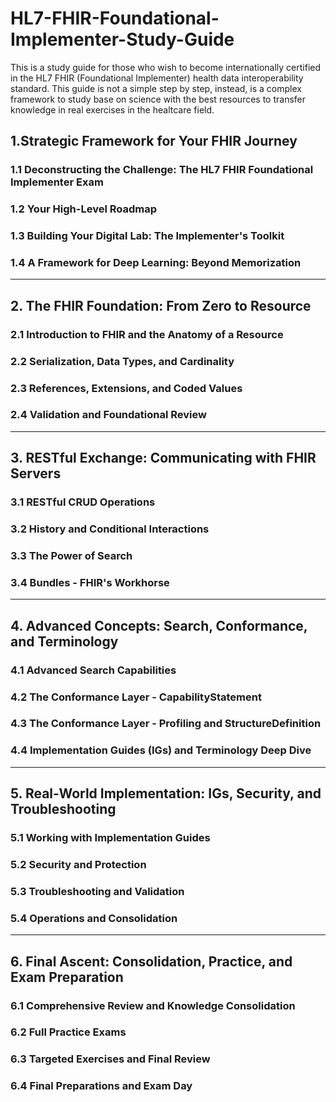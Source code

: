 # HL7-FHIR-Foundational-Implementer-Study-Guide
This is a study guide for those who wish to become internationally certified in the HL7 FHIR (Foundational Implementer) health data interoperability standard. This guide is not a simple step by step, instead, is a complex framework to study base on science with the best resources to transfer knowledge in real exercises in the healtcare field.

## 1.Strategic Framework for Your FHIR Journey
### 1.1 Deconstructing the Challenge: The HL7 FHIR Foundational Implementer Exam
### 1.2 Your High-Level Roadmap
### 1.3 Building Your Digital Lab: The Implementer's Toolkit
### 1.4 A Framework for Deep Learning: Beyond Memorization

---

## 2. The FHIR Foundation: From Zero to Resource
### 2.1 Introduction to FHIR and the Anatomy of a Resource
### 2.2 Serialization, Data Types, and Cardinality
### 2.3 References, Extensions, and Coded Values
### 2.4 Validation and Foundational Review

---

## 3. RESTful Exchange: Communicating with FHIR Servers
### 3.1 RESTful CRUD Operations
### 3.2 History and Conditional Interactions
### 3.3 The Power of Search
### 3.4 Bundles - FHIR's Workhorse

---

## 4. Advanced Concepts: Search, Conformance, and Terminology
### 4.1 Advanced Search Capabilities
### 4.2 The Conformance Layer - CapabilityStatement
### 4.3 The Conformance Layer - Profiling and StructureDefinition
### 4.4 Implementation Guides (IGs) and Terminology Deep Dive

---

## 5. Real-World Implementation: IGs, Security, and Troubleshooting
### 5.1 Working with Implementation Guides
### 5.2 Security and Protection
### 5.3 Troubleshooting and Validation
### 5.4 Operations and Consolidation

---

## 6. Final Ascent: Consolidation, Practice, and Exam Preparation
### 6.1 Comprehensive Review and Knowledge Consolidation
### 6.2 Full Practice Exams
### 6.3 Targeted Exercises and Final Review
### 6.4 Final Preparations and Exam Day

















